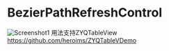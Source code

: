 BezierPathRefreshControl
========================
![Screenshot1](https://heroims.github.io/BezierPathRefreshControl/Untitled.gif "Screenshot1") 
用法支持ZYQTableView
https://github.com/heroims/ZYQTableVDemo
